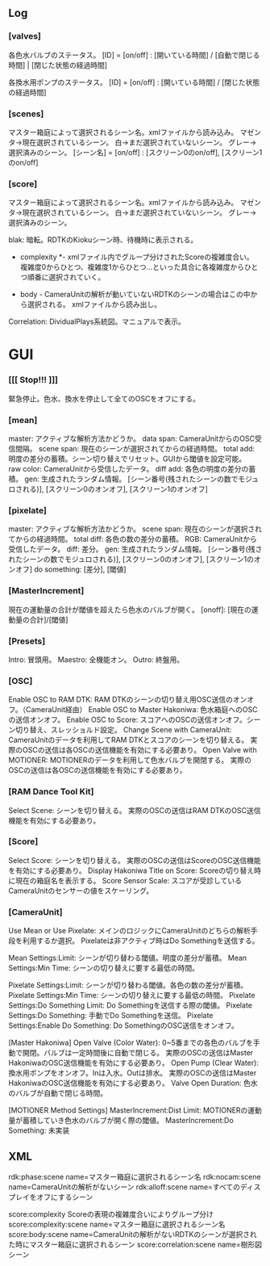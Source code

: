 ## Log

### [valves]
各色水バルブのステータス。
[ID] = [on/off] : [開いている時間] / [自動で閉じる時間] | [閉じた状態の経過時間]

各換水用ポンプのステータス。
[ID] = [on/off] : [開いている時間] / [閉じた状態の経過時間]

### [scenes]

マスター箱庭によって選択されるシーン名。xmlファイルから読み込み。
マゼンタ→現在選択されているシーン。
白→まだ選択されていないシーン。
グレー→選択済みのシーン。
[シーン名] = [on/off] : [スクリーン0のon/off], [スクリーン1のon/off]

### [score]
マスター箱庭によって選択されるシーン名。xmlファイルから読み込み。
マゼンタ→現在選択されているシーン。
白→まだ選択されていないシーン。
グレー→選択済みのシーン。

blak: 暗転。RDTKのKiokuシーン時、待機時に表示される。

- complexity *-
xmlファイル内でグループ分けされたScoreの複雑度合い。
複雑度0からひとつ、複雑度1からひとつ...といった具合に各複雑度からひとつ順番に選択されていく。

- body -
CameraUnitの解析が動いていないRDTKのシーンの場合はこの中から選択される。
xmlファイルから読み出し。

Correlation: DividualPlays系統図。マニュアルで表示。

# GUI

### [[[ Stop!!! ]]]
緊急停止。色水、換水を停止して全てのOSCをオフにする。

### [mean]
master: アクティブな解析方法かどうか。
data span: CameraUnitからのOSC受信間隔。
scene span: 現在のシーンが選択されてからの経過時間。
total add: 明度の差分の蓄積。シーン切り替えでリセット。GUIから閾値を設定可能。			
raw color: CameraUnitから受信したデータ。
diff add: 各色の明度の差分の蓄積。
gen: 生成されたランダム情報。
[シーン番号(残されたシーンの数でモジュロされる)], [スクリーン0のオンオフ], [スクリーン1のオンオフ]

### [pixelate]
master: アクティブな解析方法かどうか。
scene span: 現在のシーンが選択されてからの経過時間。
total diff: 各色の数の差分の蓄積。
RGB: CameraUnitから受信したデータ。
diff: 差分。
gen: 生成されたランダム情報。
[シーン番号(残されたシーンの数でモジュロされる)], [スクリーン0のオンオフ], [スクリーン1のオンオフ]
do something: [差分], [閾値]

### [MasterIncrement]
現在の運動量の合計が閾値を超えたら色水のバルブが開く。
[onoff]: [現在の運動量の合計]/[閾値]

### [Presets]
Intro: 冒頭用。
Maestro: 全機能オン。
Outro: 終盤用。

### [OSC]
Enable OSC to RAM DTK: RAM DTKのシーンの切り替え用OSC送信のオンオフ。（CameraUnit経由）
Enable OSC to Master Hakoniwa: 色水箱庭へのOSCの送信オンオフ。
Enable OSC to Score: スコアへのOSCの送信オンオフ。シーン切り替え、スレッショルド設定。
Change Scene with CameraUnit: CameraUnitのデータを利用してRAM DTKとスコアのシーンを切り替える。
実際のOSCの送信は各OSCの送信機能を有効にする必要あり。
Open Valve with MOTIONER: MOTIONERのデータを利用して色水バルブを開閉する。
実際のOSCの送信は各OSCの送信機能を有効にする必要あり。

### [RAM Dance Tool Kit]
Select Scene: シーンを切り替える。
実際のOSCの送信はRAM DTKのOSC送信機能を有効にする必要あり。

### [Score]
Select Score: シーンを切り替える。
実際のOSCの送信はScoreのOSC送信機能を有効にする必要あり。
Display Hakoniwa Title on Score: Scoreの切り替え時に現在の箱庭名を表示する。
Score Sensor Scale: スコアが受診しているCameraUnitのセンサーの値をスケーリング。

### [CameraUnit]
Use Mean or Use Pixelate: メインのロジックにCameraUnitのどちらの解析手段を利用するか選択。
Pixelateは非アクティブ時はDo Somethingを送信する。

Mean Settings:Limit: シーンが切り替わる閾値。明度の差分が蓄積。
Mean Settings:Min Time: シーンの切り替えに要する最低の時間。

Pixelate Settings:Limit: シーンが切り替わる閾値。各色の数の差分が蓄積。
Pixelate Settings:Min Time: シーンの切り替えに要する最低の時間。
Pixelate Settings:Do Something Limit: Do Somethingを送信する際の閾値。
Pixelate Settings:Do Something: 手動でDo Somethingを送信。
Pixelate Settings:Enable Do Something: Do SomethingのOSC送信をオンオフ。

[Master Hakoniwa]
Open Valve (Color Water): 0~5番までの各色のバルブを手動で開閉。バルブは一定時間後に自動で閉じる。
実際のOSCの送信はMaster HakoniwaのOSC送信機能を有効にする必要あり。
Open Pump (Clear Water): 換水用ポンプをオンオフ。Inは入水。Outは排水。
実際のOSCの送信はMaster HakoniwaのOSC送信機能を有効にする必要あり。
Valve Open Duration: 色水のバルブが自動で閉じる時間。

[MOTIONER Method Settings]
MasterIncrement:Dist Limit: MOTIONERの運動量が蓄積していき色水のバルブが開く際の閾値。
MasterIncrement:Do Something: 未実装

## XML
rdk:phase:scene name=マスター箱庭に選択されるシーン名
rdk:nocam:scene name=CameraUnitの解析がないシーン
rdk:alloff:scene name=すべてのディスプレイをオフにするシーン

score:complexity Scoreの表現の複雑度合いによりグループ分け
score:complexity:scene name=マスター箱庭に選択されるシーン名
score:body:scene name=CameraUnitの解析がないRDTKのシーンが選択された時にマスター箱庭に選択されるシーン
score:correlation:scene name=樹形図シーン
